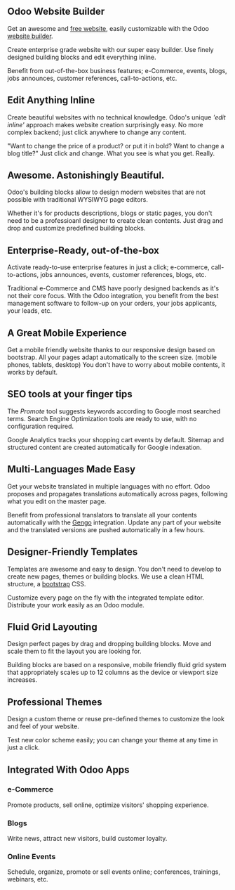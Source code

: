 Odoo Website Builder
--------------------

Get an awesome and <a href="https://www.odoo.com/page/website-builder">free website</a>,
easily customizable with the Odoo <a href="https://www.odoo.com/page/website-builder">website builder</a>.

Create enterprise grade website with our super easy builder. Use finely
designed building blocks and edit everything inline.

Benefit from out-of-the-box business features; e-Commerce, events, blogs, jobs
announces, customer references, call-to-actions, etc.

Edit Anything Inline
--------------------

Create beautiful websites with no technical knowledge. Odoo's unique *'edit
inline'* approach makes website creation surprisingly easy. No more complex
backend; just click anywhere to change any content.

"Want to change the price of a product? or put it in bold? Want to change a
blog title?" Just click and change. What you see is what you get. Really.

Awesome. Astonishingly Beautiful.
---------------------------------

Odoo's building blocks allow to design modern websites that are not possible
with traditional WYSIWYG page editors.

Whether it's for products descriptions, blogs or static pages, you don't need
to be a professioanl designer to create clean contents. Just drag and drop and
customize predefined building blocks.

Enterprise-Ready, out-of-the-box
--------------------------------

Activate ready-to-use enterprise features in just a click; e-commerce,
call-to-actions, jobs announces, events, customer references, blogs, etc.

Traditional e-Commerce and CMS have poorly designed backends as it's not their
core focus. With the Odoo integration, you benefit from the best management
software to follow-up on your orders, your jobs applicants, your leads, etc.

A Great Mobile Experience
-------------------------

Get a mobile friendly website thanks to our responsive design based on
bootstrap. All your pages adapt automatically to the screen size. (mobile
phones, tablets, desktop) You don't have to worry about mobile contents, it
works by default.

SEO tools at your finger tips
-----------------------------

The *Promote* tool suggests keywords according to Google most searched terms.
Search Engine Optimization tools are ready to use, with no configuration
required.

Google Analytics tracks your shopping cart events by default. Sitemap and
structured content are created automatically for Google indexation.

Multi-Languages Made Easy
-------------------------

Get your website translated in multiple languages with no effort. Odoo proposes
and propagates translations automatically across pages, following what you edit
on the master page.

Benefit from professional translators to translate all your contents
automatically with the [Gengo](http://gengo.com) integration. Update any part
of your website and the translated versions are pushed automatically in a few
hours.

Designer-Friendly Templates
---------------------------

Templates are awesome and easy to design. You don't need to develop to create
new pages, themes or building blocks. We use a clean HTML structure, a
[bootstrap](http://getbootstrap.com/) CSS.

Customize every page on the fly with the integrated template editor. Distribute
your work easily as an Odoo module.

Fluid Grid Layouting
--------------------

Design perfect pages by drag and dropping building blocks. Move and scale them
to fit the layout you are looking for.

Building blocks are based on a responsive, mobile friendly fluid grid system
that appropriately scales up to 12 columns as the device or viewport size
increases.

Professional Themes
-------------------

Design a custom theme or reuse pre-defined themes to customize the look and
feel of your website.

Test new color scheme easily; you can change your theme at any time in just a
click.

Integrated With Odoo Apps
-------------------------

### e-Commerce

Promote products, sell online, optimize visitors' shopping experience.


### Blogs

Write news, attract new visitors, build customer loyalty.


### Online Events

Schedule, organize, promote or sell events online; conferences, trainings, webinars, etc.

